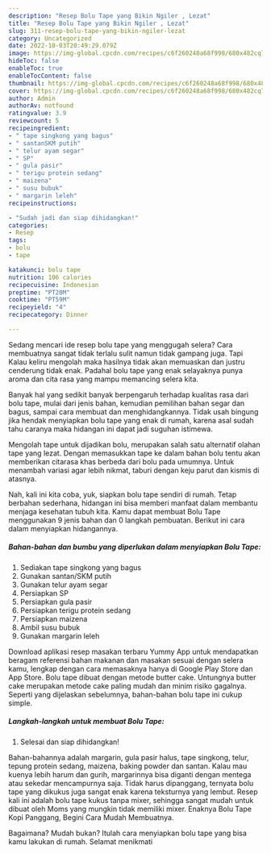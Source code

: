 ```yaml
---
description: "Resep Bolu Tape yang Bikin Ngiler , Lezat"
title: "Resep Bolu Tape yang Bikin Ngiler , Lezat"
slug: 311-resep-bolu-tape-yang-bikin-ngiler-lezat
category: Uncategorized
date: 2022-10-03T20:49:29.079Z
image: https://img-global.cpcdn.com/recipes/c6f260248a68f998/680x482cq70/bolu-tape-foto-resep-utama.jpg
hideToc: false
enableToc: true
enableTocContent: false
thumbnail: https://img-global.cpcdn.com/recipes/c6f260248a68f998/680x482cq70/bolu-tape-foto-resep-utama.jpg
cover: https://img-global.cpcdn.com/recipes/c6f260248a68f998/680x482cq70/bolu-tape-foto-resep-utama.jpg
author: Admin
authorAv: notfound
ratingvalue: 3.9
reviewcount: 5
recipeingredient:
- " tape singkong yang bagus"
- " santanSKM putih"
- " telur ayam segar"
- " SP"
- " gula pasir"
- " terigu protein sedang"
- " maizena"
- " susu bubuk"
- " margarin leleh"
recipeinstructions:

- "Sudah jadi dan siap dihidangkan!"
categories:
- Resep
tags:
- bolu
- tape

katakunci: bolu tape 
nutrition: 106 calories
recipecuisine: Indonesian
preptime: "PT20M"
cooktime: "PT59M"
recipeyield: "4"
recipecategory: Dinner

---
```



Sedang mencari ide resep bolu tape yang menggugah selera? Cara membuatnya sangat tidak terlalu sulit namun tidak gampang juga. Tapi Kalau keliru mengolah maka hasilnya tidak akan memuaskan dan justru cenderung tidak enak. Padahal bolu tape yang enak selayaknya punya aroma dan cita rasa yang mampu memancing selera kita.


Banyak hal yang sedikit banyak berpengaruh terhadap kualitas rasa dari bolu tape, mulai dari jenis bahan, kemudian pemilihan bahan segar dan bagus, sampai cara membuat dan menghidangkannya. Tidak usah bingung jika hendak menyiapkan bolu tape yang enak di rumah, karena asal sudah tahu caranya maka hidangan ini dapat jadi suguhan istimewa.

Mengolah tape untuk dijadikan bolu, merupakan salah satu alternatif olahan tape yang lezat. Dengan memasukkan tape ke dalam bahan bolu tentu akan memberikan citarasa khas berbeda dari bolu pada umumnya. Untuk menambah variasi agar lebih nikmat, taburi dengan keju parut dan kismis di atasnya.


Nah, kali ini kita coba, yuk, siapkan bolu tape sendiri di rumah. Tetap berbahan sederhana, hidangan ini bisa memberi manfaat dalam membantu menjaga kesehatan tubuh kita. Kamu dapat membuat Bolu Tape menggunakan 9 jenis bahan dan 0 langkah pembuatan. Berikut ini cara dalam menyiapkan hidangannya.

<!--inarticleads1-->

##### Bahan-bahan dan bumbu yang diperlukan dalam menyiapkan Bolu Tape:

1. Sediakan  tape singkong yang bagus
1. Gunakan  santan/SKM putih
1. Gunakan  telur ayam segar
1. Persiapkan  SP
1. Persiapkan  gula pasir
1. Persiapkan  terigu protein sedang
1. Persiapkan  maizena
1. Ambil  susu bubuk
1. Gunakan  margarin leleh


Download aplikasi resep masakan terbaru Yummy App untuk mendapatkan beragam referensi bahan makanan dan masakan sesuai dengan selera kamu, lengkap dengan cara memasaknya hanya di Google Play Store dan App Store. Bolu tape dibuat dengan metode butter cake. Untungnya butter cake merupakan metode cake paling mudah dan minim risiko gagalnya. Seperti yang dijelaskan sebelumnya, bahan-bahan bolu tape ini cukup simple. 

<!--inarticleads2-->

##### Langkah-langkah untuk membuat Bolu Tape:


1. Selesai dan siap dihidangkan!

Bahan-bahannya adalah margarin, gula pasir halus, tape singkong, telur, tepung protein sedang, maizena, baking powder dan santan. Kalau mau kuenya lebih harum dan gurih, margarinnya bisa diganti dengan mentega atau sekedar mencampurnya saja. Tidak harus dipanggang, ternyata bolu tape yang dikukus juga sangat enak karena teksturnya yang lembut. Resep kali ini adalah bolu tape kukus tanpa mixer, sehingga sangat mudah untuk dibuat oleh Moms yang mungkin tidak memiliki mixer. Enaknya Bolu Tape Kopi Panggang, Begini Cara Mudah Membuatnya. 

Bagaimana? Mudah bukan? Itulah cara menyiapkan bolu tape yang bisa kamu lakukan di rumah. Selamat menikmati
